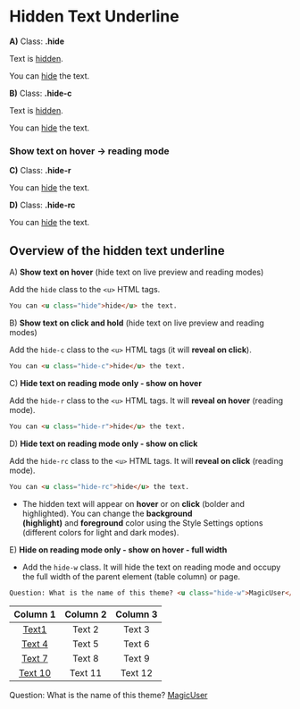 # Hidden Text Underline

**A)** Class: **.hide**

Text is <u class="hide">hidden</u>.

You can <u class="hide">hide</u> the text.


**B)** Class: **.hide-c**

Text is <u class="hide-c">hidden</u>.

You can <u class="hide-c">hide</u> the text.

### Show text on hover -> reading mode

**C)** Class: **.hide-r**

You can <u class="hide-r">hide</u> the text.


**D)** Class: **.hide-rc**

You can <u class="hide-rc">hide</u> the text.

## Overview of the hidden text underline

A) **Show text on hover** (hide text on live preview and reading modes)

Add the `hide` class to the `<u>` HTML tags.

```html
You can <u class="hide">hide</u> the text.
```

B) **Show text on click and hold** (hide text on live preview and reading modes)

Add the `hide-c` class to the `<u>` HTML tags (it will **reveal on click**).

```html
You can <u class="hide-c">hide</u> the text.
```

C) **Hide text on reading mode only - show on hover**

Add the `hide-r` class to the `<u>` HTML tags. It will **reveal on hover** (reading mode).

```html
You can <u class="hide-r">hide</u> the text.
```

D) **Hide text on reading mode only - show on click**

Add the `hide-rc` class to the `<u>` HTML tags. It will **reveal on click** (reading mode).

```html
You can <u class="hide-rc">hide</u> the text.
```

- The hidden text will appear on **hover** or on **click** (bolder and highlighted). You can change the **background (highlight)** and **foreground** color using the Style Settings options (different colors for light and dark modes).

E) **Hide on reading mode only - show on hover - full width**

- Add the `hide-w` class. It will hide the text on reading mode and occupy the full width of the parent element (table column) or page.

```html
Question: What is the name of this theme? <u class="hide-w">MagicUser</u>
```


| Column 1  | Column 2 |  Column 3 |
| :---:     | :---:    |  :---:    |
| <u class="hide-w">Text1</u>    | Text 2   | Text 3    |
| <u class="hide-w">Text 4</u>  | Text 5   | Text 6    |
| <u class="hide-w">Text 7</u>   | Text 8   | Text 9    |
| <u class="hide-w"> Text 10</u>   | Text 11  | Text 12   |

Question: What is the name of this theme? <u class="hide-w">MagicUser</u>
